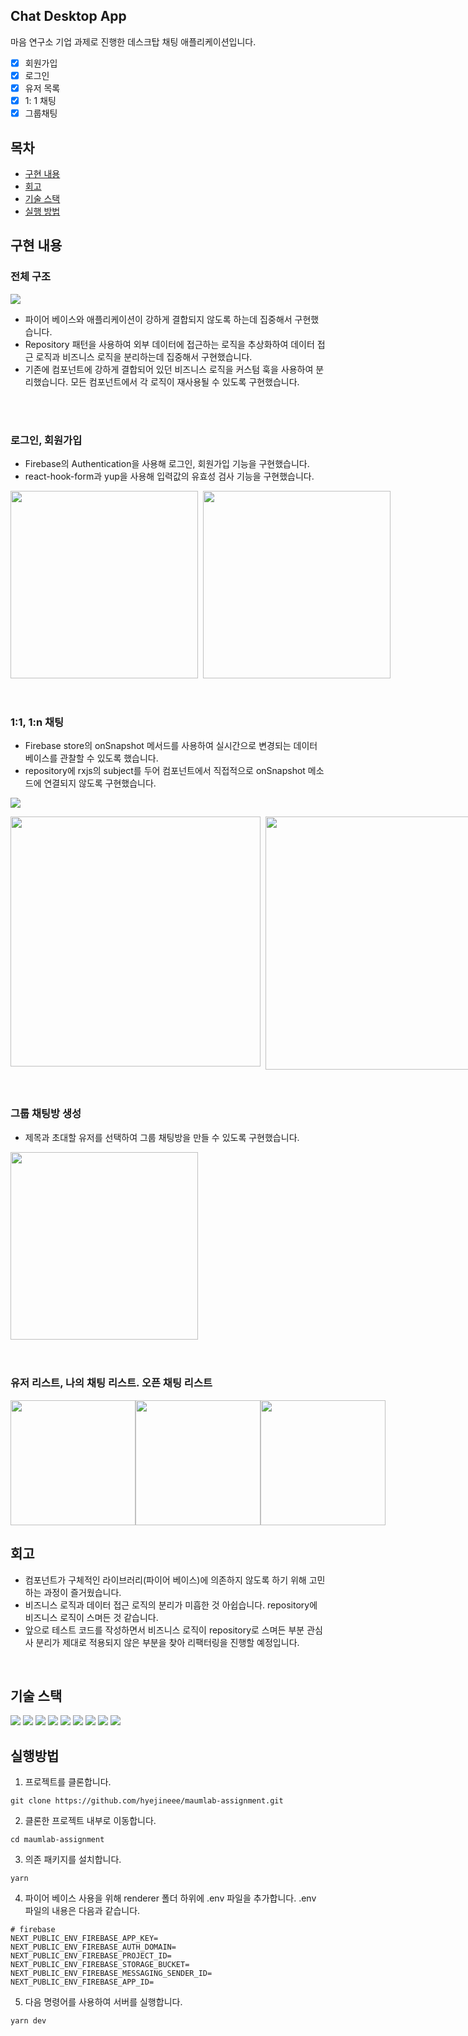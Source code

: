 ## Chat Desktop App
마음 연구소 기업 과제로 진행한 데스크탑 채팅 애플리케이션입니다. 
- [x]  회원가입
- [x]  로그인
- [x]  유저 목록
- [x]  1: 1 채팅
- [x]  그룹채팅
## 목차
- [구현 내용](#1)
- [회고](#2)
- [기술 스택](#3)
- [실행 방법](#4)

## 구현 내용  <a id="1"></a>

### 전체 구조
![](./images/diagram.png)

- 파이어 베이스와 애플리케이션이 강하게 결합되지 않도록 하는데 집중해서 구현했습니다.
- Repository 패턴을 사용하여 외부 데이터에 접근하는 로직을 추상화하여 데이터 접근 로직과 비즈니스 로직을 분리하는데 집중해서 구현했습니다. 
- 기존에 컴포넌트에 강하게 결합되어 있던 비즈니스 로직을 커스텀 훅을 사용하여 분리했습니다. 모든 컴포넌트에서 각 로직이 재사용될 수 있도록 구현했습니다.


<br/>
<br/>

### 로그인, 회원가입 
- Firebase의 Authentication을 사용해 로그인, 회원가입 기능을 구현했습니다.
- react-hook-form과 yup을 사용해 입력값의 유효성 검사 기능을 구현했습니다.

<div style="display : flex">
<img src='./images/login.gif' style="width:300px">&nbsp;&nbsp;
<img src='./images/join.gif' style="width:300px">
</div>

<br/>
<br/>

### 1:1, 1:n 채팅
- Firebase store의 onSnapshot 메서드를 사용하여 실시간으로 변경되는 데이터 베이스를 관찰할 수 있도록 했습니다. 
- repository에 rxjs의 subject를 두어 컴포넌트에서 직접적으로 onSnapshot 메소드에 연결되지 않도록 구현했습니다.

![](./images/diagram2.png)
<div style="display : flex">
<img src='./images/personal-chat.gif' style="width:400px;object-fit:contain">&nbsp;&nbsp;
<img src='./images/group-chat.gif' style="width:405px;object-fit:contain">
</div>

<br/>
<br/>


### 그룹 채팅방 생성  
- 제목과 초대할 유저를 선택하여 그룹 채팅방을 만들 수 있도록 구현했습니다.

<div style="display : flex">
<img src='./images/create-open-chat.gif' style="width:300px">&nbsp;&nbsp;
</div>

<br/>
<br/>

### 유저 리스트, 나의 채팅 리스트. 오픈 채팅 리스트
<div style="display : flex">
<img src='./images/user-list.png' style="width:200px">
<img src='./images/my-chat-list.png' style="width:200px">
<img src='./images/open-chat-list.png' style="width:200px">
</div>

## 회고 <a id="2"></a>
- 컴포넌트가 구체적인 라이브러리(파이어 베이스)에 의존하지 않도록 하기 위해 고민하는 과정이 즐거웠습니다. 
- 비즈니스 로직과 데이터 접근 로직의 분리가 미흡한 것 아쉽습니다. repository에 비즈니스 로직이 스며든 것 같습니다. 
- 앞으로 테스트 코드를 작성하면서 비즈니스 로직이 repository로 스며든 부분 관심사 분리가 제대로 적용되지 않은 부분을 찾아 리팩터링을 진행할 예정입니다.

<br/>

## 기술 스택 <a id="3"></a>


<img src="https://img.shields.io/badge/nextjs-000000?style=for-the-badge&logo=next.js&logoColor=white">  
<img src="https://img.shields.io/badge/electron-47848F?style=for-the-badge&logo=electron&logoColor=white"> 
<img src="https://img.shields.io/badge/typescript-3178C6?style=for-the-badge&logo=typescript&logoColor=black"> 
<img src="https://img.shields.io/badge/emotion-EF2D5E?style=for-the-badge&logo=emotion&logoColor=white"> 
<img src="https://img.shields.io/badge/RxJS-B7178C?style=for-the-badge&logo=ReactiveX&logoColor=white"> 
<img src="https://img.shields.io/badge/Ant Design-0170FE?style=for-the-badge&logo=Ant Design&logoColor=white"> 
<img src="https://img.shields.io/badge/Jest-C21325?style=for-the-badge&logo=Jest&logoColor=white"> 
<img src="https://img.shields.io/badge/Testing Library-E33332?style=for-the-badge&logo=Testing Library&logoColor=white"> 
<img src="https://img.shields.io/badge/firebase-FFCA28?style=for-the-badge&logo=firebase&logoColor=white">

## 실행방법 <a id="4"></a>
1. 프로젝트를 클론합니다.
```
git clone https://github.com/hyejineee/maumlab-assignment.git
```
2. 클론한 프로젝트 내부로 이동합니다. 
```
cd maumlab-assignment
```
3. 의존 패키지를 설치합니다. 
```
yarn
```
4. 파이어 베이스 사용을 위해 renderer 폴더 하위에 .env 파일을 추가합니다. .env 파일의 내용은 다음과 같습니다.
```
# firebase 
NEXT_PUBLIC_ENV_FIREBASE_APP_KEY=
NEXT_PUBLIC_ENV_FIREBASE_AUTH_DOMAIN=
NEXT_PUBLIC_ENV_FIREBASE_PROJECT_ID=
NEXT_PUBLIC_ENV_FIREBASE_STORAGE_BUCKET=
NEXT_PUBLIC_ENV_FIREBASE_MESSAGING_SENDER_ID=
NEXT_PUBLIC_ENV_FIREBASE_APP_ID=
```
5. 다음 명령어를 사용하여 서버를 실행합니다.
```
yarn dev 
```